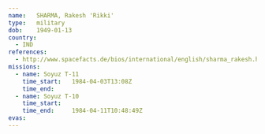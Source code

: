 ```yaml
---
name:	SHARMA, Rakesh 'Rikki'
type:	military
dob:	1949-01-13
country:
  - IND
references:
  - http://www.spacefacts.de/bios/international/english/sharma_rakesh.htm
missions:
  - name: Soyuz T-11
    time_start:   1984-04-03T13:08Z
    time_end:     
  - name: Soyuz T-10
    time_start:   
    time_end:     1984-04-11T10:48:49Z
evas:
---
```

